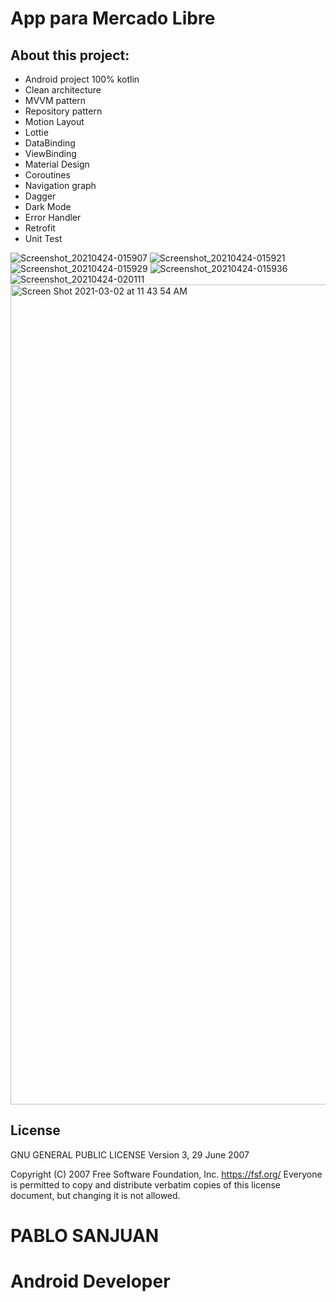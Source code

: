 # App para Mercado Libre

## About this project:
* Android project 100% kotlin
* Clean architecture
* MVVM pattern
* Repository pattern
* Motion Layout
* Lottie
* DataBinding
* ViewBinding
* Material Design
* Coroutines
* Navigation graph
* Dagger
* Dark Mode
* Error Handler
* Retrofit
* Unit Test

![Screenshot_20210424-015907](https://user-images.githubusercontent.com/11621609/115950470-0ecdf280-a4a1-11eb-8d75-b2ae88bbdd50.png)
![Screenshot_20210424-015921](https://user-images.githubusercontent.com/11621609/115950472-1097b600-a4a1-11eb-9902-d85f652065e3.png)
![Screenshot_20210424-015929](https://user-images.githubusercontent.com/11621609/115950476-11c8e300-a4a1-11eb-8416-df8d40c631c0.png)
![Screenshot_20210424-015936](https://user-images.githubusercontent.com/11621609/115950478-1392a680-a4a1-11eb-9947-a1adcd9e1740.png)
![Screenshot_20210424-020111](https://user-images.githubusercontent.com/11621609/115950479-14c3d380-a4a1-11eb-9bc1-0b6b42bfebcb.png)
<img width="1312" alt="Screen Shot 2021-03-02 at 11 43 54 AM" src="https://user-images.githubusercontent.com/11621609/115950481-15f50080-a4a1-11eb-97a1-a5a72255434d.png">


## License
GNU GENERAL PUBLIC LICENSE
Version 3, 29 June 2007

Copyright (C) 2007 Free Software Foundation, Inc. <https://fsf.org/>
Everyone is permitted to copy and distribute verbatim copies
of this license document, but changing it is not allowed.

# PABLO SANJUAN
# Android Developer
